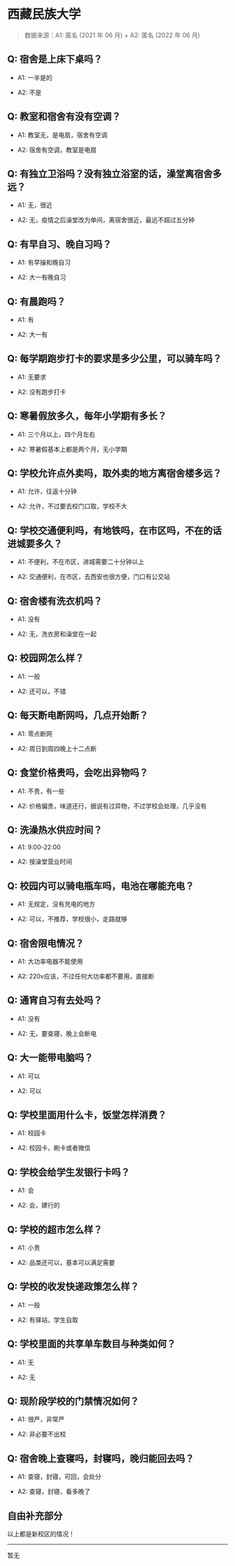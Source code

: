 # 西藏民族大学

> 数据来源：A1: 匿名 (2021 年 06 月) + A2: 匿名 (2022 年 06 月)

## Q: 宿舍是上床下桌吗？

- A1: 一半是的

- A2: 不是

## Q: 教室和宿舍有没有空调？

- A1: 教室无，是电扇，宿舍有空调

- A2: 宿舍有空调，教室是电扇

## Q: 有独立卫浴吗？没有独立浴室的话，澡堂离宿舍多远？

- A1: 无，很近

- A2: 无，疫情之后澡堂改为单间，离宿舍很近，最远不超过五分钟

## Q: 有早自习、晚自习吗？

- A1: 有早操和晚自习

- A2: 大一有晚自习

## Q: 有晨跑吗？

- A1: 有

- A2: 大一有

## Q: 每学期跑步打卡的要求是多少公里，可以骑车吗？

- A1: 无要求

- A2: 没有跑步打卡

## Q: 寒暑假放多久，每年小学期有多长？

- A1: 三个月以上，四个月左右

- A2: 寒暑假基本上都是两个月，无小学期

## Q: 学校允许点外卖吗，取外卖的地方离宿舍楼多远？

- A1: 允许，往返十分钟

- A2: 允许，不过要去校门口取，学校不大

## Q: 学校交通便利吗，有地铁吗，在市区吗，不在的话进城要多久？

- A1: 不便利，不在市区，进城需要二十分钟以上

- A2: 交通便利，在市区，去西安也很方便，门口有公交站

## Q: 宿舍楼有洗衣机吗？

- A1: 没有

- A2: 无，洗衣房和澡堂在一起

## Q: 校园网怎么样？

- A1: 一般

- A2: 还可以，不错

## Q: 每天断电断网吗，几点开始断？

- A1: 零点断网

- A2: 周日到周四晚上十二点断

## Q: 食堂价格贵吗，会吃出异物吗？

- A1: 不贵，有一些

- A2: 价格偏贵，味道还行，据说有过异物，不过学校会处理，几乎没有

## Q: 洗澡热水供应时间？

- A1: 9:00-22:00

- A2: 按澡堂营业时间

## Q: 校园内可以骑电瓶车吗，电池在哪能充电？

- A1: 无规定，没有充电的地方

- A2: 可以，不推荐，学校很小，走路就够

## Q: 宿舍限电情况？

- A1: 大功率电器不能使用

- A2: 220v应该，不过任何大功率都不要用，直接断

## Q: 通宵自习有去处吗？

- A1: 没有

- A2: 无，要查寝，晚上会断电

## Q: 大一能带电脑吗？

- A1: 可以

- A2: 可以

## Q: 学校里面用什么卡，饭堂怎样消费？

- A1: 校园卡

- A2: 校园卡，刷卡或者微信

## Q: 学校会给学生发银行卡吗？

- A1: 会

- A2: 会，建行的

## Q: 学校的超市怎么样？

- A1: 小贵

- A2: 品类还可以，基本可以满足需要

## Q: 学校的收发快递政策怎么样？

- A1: 一般

- A2: 有驿站，学生自取

## Q: 学校里面的共享单车数目与种类如何？

- A1: 无

- A2: 无

## Q: 现阶段学校的门禁情况如何？

- A1: 很严，非常严

- A2: 非必要不出校

## Q: 宿舍晚上查寝吗，封寝吗，晚归能回去吗？

- A1: 查寝，封寝，可回，会处分

- A2: 查寝，封寝，看多晚了

## 自由补充部分

以上都是新校区的情况！

***

暂无